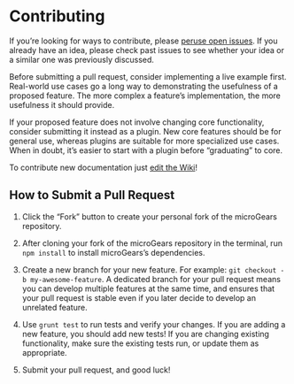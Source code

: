 # Contributing

If you’re looking for ways to contribute, please [peruse open issues](https://github.com/marcusdb/microGears/issues?milestone=&q=is%3Aopen). If you already have an idea, please check past issues to see whether your idea or a similar one was previously discussed.

Before submitting a pull request, consider implementing a live example first. Real-world use cases go a long way to demonstrating the usefulness of a proposed feature. The more complex a feature’s implementation, the more usefulness it should provide.

If your proposed feature does not involve changing core functionality, consider submitting it instead as a plugin. New core features should be for general use, whereas plugins are suitable for more specialized use cases. When in doubt, it’s easier to start with a plugin before “graduating” to core.

To contribute new documentation just [edit the Wiki](https://github.com/marcusdb/microGears/wiki)!

## How to Submit a Pull Request

1. Click the “Fork” button to create your personal fork of the microGears repository.

2. After cloning your fork of the microGears repository in the terminal, run `npm install` to install microGears’s dependencies.

3. Create a new branch for your new feature. For example: `git checkout -b my-awesome-feature`. A dedicated branch for your pull request means you can develop multiple features at the same time, and ensures that your pull request is stable even if you later decide to develop an unrelated feature.

4. Use `grunt test` to run tests and verify your changes. If you are adding a new feature, you should add new tests! If you are changing existing functionality, make sure the existing tests run, or update them as appropriate.

5. Submit your pull request, and good luck!
